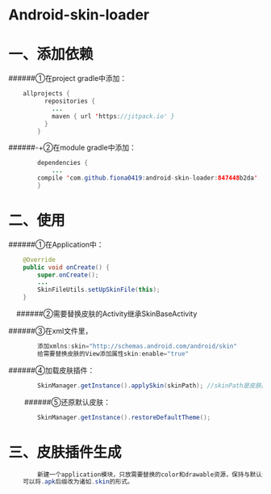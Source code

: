 # Android-skin-loader

一、添加依赖
===

######①在project gradle中添加：  

~~~java
    allprojects {
          repositories {
            ...
            maven { url 'https://jitpack.io' }
          }
        }
~~~
	
	
######-+②在module gradle中添加：  
~~~java
        dependencies {
            ...
	    compile 'com.github.fiona0419:android-skin-loader:847448b2da'
        }
~~~

二、使用
===

######①在Application中：  
~~~java
    @Override
    public void onCreate() {
        super.onCreate();
        ...
        SkinFileUtils.setUpSkinFile(this);
    }
~~~
    
######②需要替换皮肤的Activity继承SkinBaseActivity

######③在xml文件里，  
~~~java
        添加xmlns:skin="http://schemas.android.com/android/skin"
        给需要替换皮肤的View添加属性skin:enable="true"
~~~

######④加载皮肤插件：  
~~~java
        SkinManager.getInstance().applySkin(skinPath); //skinPath是皮肤插件的文件路径
~~~
        
######⑤还原默认皮肤：  
~~~java
        SkinManager.getInstance().restoreDefaultTheme();
~~~
	
三、皮肤插件生成
===
~~~java
        新建一个application模块，只放需要替换的color和drawable资源，保持与默认资源一致的资源名称，编译生成的apk文件就是皮肤插件，
	可以将.apk后缀改为诸如.skin的形式。
~~~
